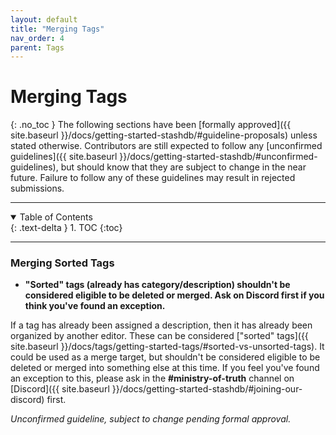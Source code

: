 ```yaml
---
layout: default
title: "Merging Tags"
nav_order: 4
parent: Tags
---
```


# **Merging Tags**
{: .no_toc }
The following sections have been [formally approved]({{ site.baseurl }}/docs/getting-started-stashdb/#guideline-proposals) unless stated otherwise. Contributors are still expected to follow any [unconfirmed guidelines]({{ site.baseurl }}/docs/getting-started-stashdb/#unconfirmed-guidelines), but should know that they are subject to change in the near future. Failure to follow any of these guidelines may result in rejected submissions.

***

<details open markdown="block">
  <summary>
    Table of Contents
  </summary>
  {: .text-delta }
1. TOC
{:toc}
</details>

***

### Merging Sorted Tags
- **"Sorted" tags (already has category/description) shouldn't be considered eligible to be deleted or merged. Ask on Discord first if you think you've found an exception.**

If a tag has already been assigned a description, then it has already been organized by another editor. These can be considered ["sorted" tags]({{ site.baseurl }}/docs/tags/getting-started-tags/#sorted-vs-unsorted-tags). It could be used as a merge target, but shouldn't be considered eligible to be deleted or merged into something else at this time. If you feel you've found an exception to this, please ask in the **#ministry-of-truth** channel on [Discord]({{ site.baseurl }}/docs/getting-started-stashdb/#joining-our-discord) first.

_Unconfirmed guideline, subject to change pending formal approval._
